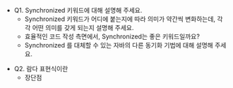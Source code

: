 * Q1. Synchronized 키워드에 대해 설명해 주세요.
	* Synchronized 키워드가 어디에 붙는지에 따라 의미가 약간씩 변화하는데, 각각 어떤 의미를 갖게 되는지 설명해 주세요.
	- 효율적인 코드 작성 측면에서, Synchronized는 좋은 키워드일까요?
	- Synchronized 를 대체할 수 있는 자바의 다른 동기화 기법에 대해 설명해 주세요.
- Q2. 람다 표현식이란
	- 장단점
